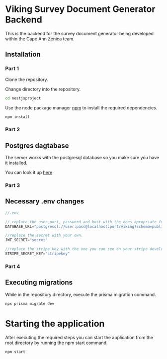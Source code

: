 # Viking Survey Document Generator Backend

This is the backend for the survey document generator being developed within the Cape Ann Zenica team.

## Installation
### Part 1

Clone  the repository.

Change directory into the repository.
```bash
cd nestjsproject
```

Use the node package manager [npm](https://www.npmjs.com/package/npm) to install the required dependencies.

```bash
npm install
```
### Part 2
## Postgres dagtabase

The server works with the postgresql database so you make sure you have it installed.

You can look it up [here](https://www.postgresql.org/docs/current/tutorial-install.html)

### Part 3
## Necessary .env changes

```javascript
//.env

// replace the user,port, password and host with the ones apropriate for your system.
DATABASE_URL="postgresql://user:pass@localhost:port/viking?schema=public"

//replace the secret with your own.
JWT_SECRET="secret"

//replace the stripe key with the one you can see on your stripe developer dashboard.
STRIPE_SECRET_KEY="stripekey"

```
### Part 4
## Executing migrations

While in the repository directory, execute the prisma migration command.
```bash
npx prisma migrate dev
```

# Starting the application
After executing the required steps you can start the application from the root directory by running the npm start command.
```
npm start
```
